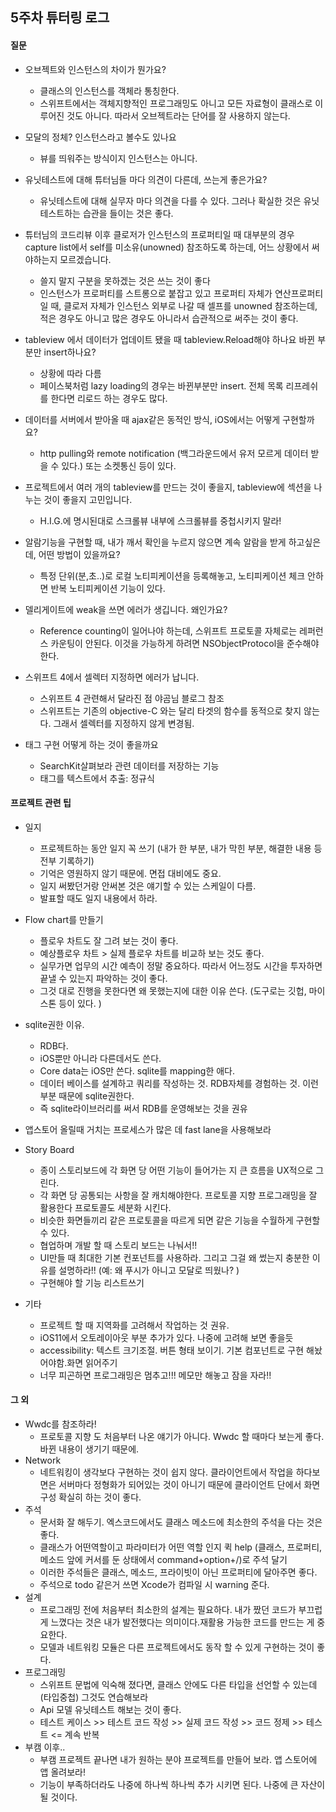 ## 5주차 튜터링 로그

#### 질문

- 오브젝트와 인스턴스의 차이가 뭔가요?
  - 클래스의 인스턴스를 객체라 통칭한다.
  - 스위프트에서는 객체지향적인 프로그래밍도 아니고 모든 자료형이 클래스로 이루어진 것도 아니다. 따라서 오브젝트라는 단어를 잘 사용하지 않는다.
- 모달의 정체? 인스턴스라고 볼수도 있나요
  - 뷰를 띄워주는 방식이지 인스턴스는 아니다.
- 유닛테스트에 대해 튜터님들 마다 의견이 다른데, 쓰는게 좋은가요? 
  - 유닛테스트에 대해 실무자 마다 의견을 다를 수 있다. 그러나 확실한 것은 유닛테스트하는 습관을 들이는 것은 좋다.
- 튜터님의 코드리뷰 이후 클로저가 인스턴스의 프로퍼티일 때 대부분의 경우 capture list에서 self를 미소유(unowned) 참조하도록 하는데, 어느 상황에서 써야하는지 모르겠습니다.
  - 쓸지 말지 구분을 못하겠는 것은 쓰는 것이 좋다
  - 인스턴스가 프로퍼티를 스트롱으로 붙잡고 있고 프로퍼티 자체가 연산프로퍼티일 때, 클로저 자체가 인스턴스 외부로 나갈 때 셀프를 unowned 참조하는데, 적은 경우도 아니고 많은 경우도 아니라서 습관적으로 써주는 것이 좋다.
- tableview 에서 데이터가 업데이트 됐을 때 tableview.Reload해야 하나요 바뀐 부분만 insert하나요?
  - 상황에 따라 다름 
  - 페이스북처럼 lazy loading의 경우는 바뀐부분만 insert. 전체 목록 리프레쉬를 한다면 리로드 하는 경우도 많다.
- 데이터를 서버에서 받아올 때 ajax같은 동적인 방식, iOS에서는 어떻게 구현할까요?
  - http pulling와 remote notification (백그라운드에서 유저 모르게 데이터 받을 수 있다.) 또는 소켓통신 등이 있다.
- 프로젝트에서 여러 개의 tableview를 만드는 것이 좋을지, tableview에 섹션을 나누는 것이 좋을지 고민입니다.
  - H.I.G.에 명시된대로 스크롤뷰 내부에 스크롤뷰를 중첩시키지 말라!
- 알람기능을 구현할 때, 내가 깨서 확인을 누르지 않으면 계속 알람을 받게 하고싶은데, 어떤 방법이 있을까요?
  - 특정 단위(분,초..)로 로컬 노티피케이션을 등록해놓고, 노티피케이션 체크 안하면 반복 노티피케이션 기능이 있다.
- 델리게이트에 weak을 쓰면 에러가 생깁니다. 왜인가요?
  - Reference counting이 일어나야 하는데, 스위프트 프로토콜 자체로는 레퍼런스 카운팅이 안된다. 이것을 가능하게 하려면 NSObjectProtocol을 준수해야 한다. 


- 스위프트 4에서 셀렉터 지정하면 에러가 납니다.
  - 스위프트 4 관련해서 달라진 점 야곰님 블로그 참조
  - 스위프트는 기존의 objective-C 와는 달리 타겟의 함수를 동적으로 찾지 않는다. 그래서 셀렉터를 지정하지 않게 변경됨.
- 태그 구현 어떻게 하는 것이 좋을까요
  - SearchKit살펴보라 관련 데이터를 저장하는 기능
  - 태그를 텍스트에서 추출: 정규식

#### 프로젝트 관련 팁

- 일지
  - 프로젝트하는 동안 일지 꼭 쓰기 (내가 한 부분, 내가 막힌 부분, 해결한 내용 등 전부 기록하기)
  - 기억은 영원하지 않기 때문에. 면접 대비에도 중요.
  - 일지 써봤던거랑 안써본 것은 얘기할 수 있는 스케일이 다름.
  - 발표할 때도 일지 내용에서 하라.
- Flow chart를 만들기  
  - 플로우 차트도 잘 그려 보는 것이 좋다.
  - 예상플로우 차트 > 실제 플로우 차트를 비교하 보는 것도 좋다.
  - 실무가면 업무의 시간 예측이 정말 중요하다. 따라서 어느정도 시간을 투자하면 끝낼 수 있는지 파악하는 것이 좋다.
  - 그것 대로 진행을 못한다면 왜 못했는지에 대한 이유 쓴다. (도구로는 깃헙, 마이스톤 등이 있다. )
- sqlite권한 이유. 
  - RDB다.
  - iOS뿐만 아니라 다른데서도 쓴다.
  - Core data는 iOS만 쓴다. sqlite를 mapping한 애다.
  - 데이터 베이스를 설계하고 쿼리를 작성하는 것. RDB자체를 경험하는 것. 이런 부분 때문에 sqlite권한다.
  - 즉 sqlite라이브러리를 써서 RDB를 운영해보는 것을 권유
- 앱스토어 올릴때 거치는 프로세스가 많은 데 fast lane을 사용해보라


- Story Board
  - 종이 스토리보드에 각 화면 당 어떤 기능이 들어가는 지 큰 흐름을 UX적으로 그린다. 
  - 각 화면 당 공통되는 사항을 잘 캐치해야한다. 프로토콜 지향 프로그래밍을 잘 활용한다 프로토콜도 세분화 시킨다.
  - 비슷한 화면들끼리 같은 프로토콜을 따르게 되면 같은 기능을 수월하게 구현할 수 있다.
  - 협업하며 개발 할 때 스토리 보드는 나눠서!!
  - UI만들 때 최대한 기본 컨포넌트를 사용하라. 그리고 그걸 왜 썼는지 충분한 이유를 설명하라!! (예: 왜 푸시가 아니고 모달로 띄웠나? )
  - 구현해야 할 기능 리스트쓰기
- 기타
  - 프로젝트 할 때 지역화를 고려해서 작업하는 것 권유. 
  - iOS11에서 오토레이아웃 부분 추가가 있다. 나중에 고려해 보면 좋을듯
  - accessibility: 텍스트 크기조절. 버튼 형태 보이기. 기본 컴포넌트로 구현 해놨어야함.화면 읽어주기
  - 너무 피곤하면 프로그래밍은 멈추고!!! 메모만 해놓고 잠을 자라!!

#### 그 외

- Wwdc를 참조하라! 
  - 프로토콜 지향 도 처음부터 나온 얘기가 아니다. Wwdc 할 때마다 보는게 좋다. 바뀐 내용이 생기기 때문에.
- Network
  - 네트워킹이 생각보다 구현하는 것이 쉽지 않다. 클라이언트에서 작업을 하다보면은 서버마다 정형화가 되어있는 것이 아니기 때문에 클라이언트 단에서 화면 구성 확실히 하는 것이 좋다.
- 주석
  - 문서화 잘 해두기. 엑스코드에서도 클래스 메소드에 최소한의 주석을 다는 것은 좋다.
  - 클래스가 어떤역할이고 파라미터가 어떤 역할 인지 퀵 help (클래스, 프로퍼티, 메소드 앞에 커서를 둔 상태에서 command+option+/)로 주석 달기
  - 이러한 주석들은 클래스, 메소드, 프라이빗이 아닌 프로퍼티에 달아주면 좋다.
  - 주석으로 todo 같은거 쓰면 Xcode가 컴파일 시 warning 준다.
- 설계
  - 프로그래밍 전에 처음부터 최소한의 설계는 필요하다. 내가 짰던 코드가 부끄럽게 느꼈다는 것은 내가 발전했다는 의미이다.재활용 가능한 코드를 만드는 게 중요한다.
  - 모델과 네트워킹 모듈은 다른 프로젝트에서도 동작 할 수 있게 구현하는 것이 좋다. 
- 프로그래밍
  - 스위프트 문법에 익숙해 졌다면, 클래스 안에도 다른 타입을 선언할 수 있는데(타입중첩) 그것도 연습해보라
  - Api 모델 유닛테스트 해보는 것이 좋다.
  - 테스트 케이스 >> 테스트 코드 작성 >> 실제 코드 작성 >> 코드 정제 >> 테스트  <= 계속 반복
- 부캠 이후..
  - 부캠 프로젝트 끝나면 내가 원하는 분야 프로젝트를 만들어 보라. 앱 스토어에 앱 올려보라!
  - 기능이 부족하더라도 나중에 하나씩 하나씩 추가 시키면 된다. 나중에 큰 자산이 될 것이다.